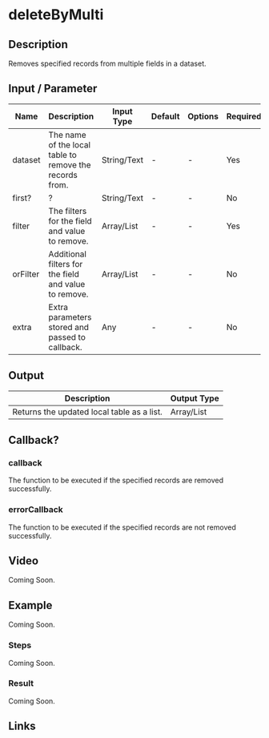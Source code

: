 # deleteByMulti

## Description

Removes specified records from multiple fields in a dataset.

## Input / Parameter

| Name | Description | Input Type | Default | Options | Required |
| ------ | ------ | ------ | ------ | ------ | ------ |
| dataset | The name of the local table to remove the records from. | String/Text | - | - | Yes |
| first? | ? | String/Text | - | - | No |
| filter | The filters for the field and value to remove. | Array/List | - | - | Yes |
| orFilter | Additional filters for the field and value to remove. | Array/List | - | - | No |
| extra | Extra parameters stored and passed to callback. | Any | - | - | No |

## Output

| Description | Output Type |
| ------ | ------ |
| Returns the updated local table as a list. | Array/List |

## Callback?

### callback

The function to be executed if the specified records are removed successfully.

### errorCallback

The function to be executed if the specified records are not removed successfully.

## Video

Coming Soon.

<!-- Format: [![Video]({image-path}?raw=true)]({url-link}) -->

## Example

Coming Soon.

<!-- Share a scenario, like a user requirements. -->

### Steps

Coming Soon.

<!-- Show the steps and share some screenshots.

1. .....

Format: ![]({image-path}?raw=true) -->

### Result

Coming Soon.

<!-- Explain the output.

Format: ![]({image-path}?raw=true) -->

## Links